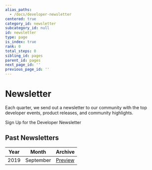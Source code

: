 ```yaml
---
alias_paths:
  - /docs/developer-newsletter
centered: true
category_id: newsletter
subcategory_id: null
id: newsletter
type: page
is_index: true
rank: 0
total_steps: 0
sibling_id: pages
parent_id: pages
next_page_id: ''
previous_page_id: ''
---
```


# Newsletter

Each quarter, we send out a newsletter to our community with the top developer
events, product releases, and community highlights.

<CTA to="https://community.box.com/t5/Box-Newsletters/bg-p/Newsletters">
Sign Up for the Developer Newsletter

</CTA>

## Past Newsletters

| Year | Month     | Archive                     |
| ---- | --------- | --------------------------- |
| 2019 | September | [Preview][download-2019-q3] |

[download-2019-q3]: https://cloud.box.com/s/m7i1r21wudyl2cjnhotgvggou36w8rbx
